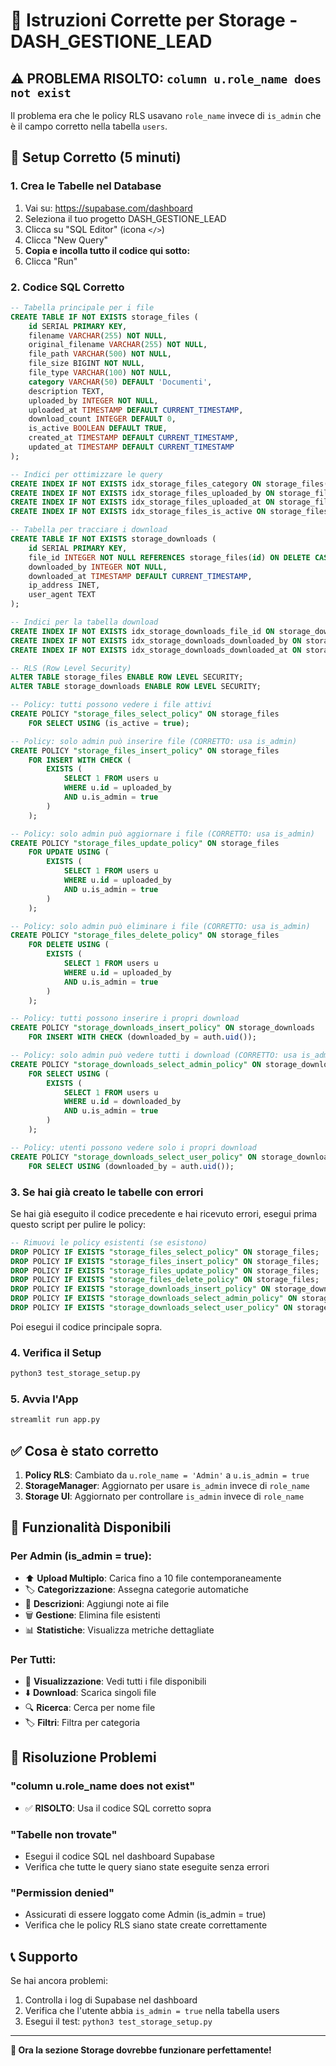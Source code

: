 # 🔧 Istruzioni Corrette per Storage - DASH_GESTIONE_LEAD

## ⚠️ PROBLEMA RISOLTO: `column u.role_name does not exist`

Il problema era che le policy RLS usavano `role_name` invece di `is_admin` che è il campo corretto nella tabella `users`.

## 🚀 Setup Corretto (5 minuti)

### 1. Crea le Tabelle nel Database
1. Vai su: https://supabase.com/dashboard
2. Seleziona il tuo progetto DASH_GESTIONE_LEAD
3. Clicca su "SQL Editor" (icona `</>`)
4. Clicca "New Query"
5. **Copia e incolla tutto il codice qui sotto:**
6. Clicca "Run"

### 2. Codice SQL Corretto
```sql
-- Tabella principale per i file
CREATE TABLE IF NOT EXISTS storage_files (
    id SERIAL PRIMARY KEY,
    filename VARCHAR(255) NOT NULL,
    original_filename VARCHAR(255) NOT NULL,
    file_path VARCHAR(500) NOT NULL,
    file_size BIGINT NOT NULL,
    file_type VARCHAR(100) NOT NULL,
    category VARCHAR(50) DEFAULT 'Documenti',
    description TEXT,
    uploaded_by INTEGER NOT NULL,
    uploaded_at TIMESTAMP DEFAULT CURRENT_TIMESTAMP,
    download_count INTEGER DEFAULT 0,
    is_active BOOLEAN DEFAULT TRUE,
    created_at TIMESTAMP DEFAULT CURRENT_TIMESTAMP,
    updated_at TIMESTAMP DEFAULT CURRENT_TIMESTAMP
);

-- Indici per ottimizzare le query
CREATE INDEX IF NOT EXISTS idx_storage_files_category ON storage_files(category);
CREATE INDEX IF NOT EXISTS idx_storage_files_uploaded_by ON storage_files(uploaded_by);
CREATE INDEX IF NOT EXISTS idx_storage_files_uploaded_at ON storage_files(uploaded_at);
CREATE INDEX IF NOT EXISTS idx_storage_files_is_active ON storage_files(is_active);

-- Tabella per tracciare i download
CREATE TABLE IF NOT EXISTS storage_downloads (
    id SERIAL PRIMARY KEY,
    file_id INTEGER NOT NULL REFERENCES storage_files(id) ON DELETE CASCADE,
    downloaded_by INTEGER NOT NULL,
    downloaded_at TIMESTAMP DEFAULT CURRENT_TIMESTAMP,
    ip_address INET,
    user_agent TEXT
);

-- Indici per la tabella download
CREATE INDEX IF NOT EXISTS idx_storage_downloads_file_id ON storage_downloads(file_id);
CREATE INDEX IF NOT EXISTS idx_storage_downloads_downloaded_by ON storage_downloads(downloaded_by);
CREATE INDEX IF NOT EXISTS idx_storage_downloads_downloaded_at ON storage_downloads(downloaded_at);

-- RLS (Row Level Security)
ALTER TABLE storage_files ENABLE ROW LEVEL SECURITY;
ALTER TABLE storage_downloads ENABLE ROW LEVEL SECURITY;

-- Policy: tutti possono vedere i file attivi
CREATE POLICY "storage_files_select_policy" ON storage_files
    FOR SELECT USING (is_active = true);

-- Policy: solo admin può inserire file (CORRETTO: usa is_admin)
CREATE POLICY "storage_files_insert_policy" ON storage_files
    FOR INSERT WITH CHECK (
        EXISTS (
            SELECT 1 FROM users u 
            WHERE u.id = uploaded_by 
            AND u.is_admin = true
        )
    );

-- Policy: solo admin può aggiornare i file (CORRETTO: usa is_admin)
CREATE POLICY "storage_files_update_policy" ON storage_files
    FOR UPDATE USING (
        EXISTS (
            SELECT 1 FROM users u 
            WHERE u.id = uploaded_by 
            AND u.is_admin = true
        )
    );

-- Policy: solo admin può eliminare i file (CORRETTO: usa is_admin)
CREATE POLICY "storage_files_delete_policy" ON storage_files
    FOR DELETE USING (
        EXISTS (
            SELECT 1 FROM users u 
            WHERE u.id = uploaded_by 
            AND u.is_admin = true
        )
    );

-- Policy: tutti possono inserire i propri download
CREATE POLICY "storage_downloads_insert_policy" ON storage_downloads
    FOR INSERT WITH CHECK (downloaded_by = auth.uid());

-- Policy: solo admin può vedere tutti i download (CORRETTO: usa is_admin)
CREATE POLICY "storage_downloads_select_admin_policy" ON storage_downloads
    FOR SELECT USING (
        EXISTS (
            SELECT 1 FROM users u 
            WHERE u.id = downloaded_by 
            AND u.is_admin = true
        )
    );

-- Policy: utenti possono vedere solo i propri download
CREATE POLICY "storage_downloads_select_user_policy" ON storage_downloads
    FOR SELECT USING (downloaded_by = auth.uid());
```

### 3. Se hai già creato le tabelle con errori
Se hai già eseguito il codice precedente e hai ricevuto errori, esegui prima questo script per pulire le policy:

```sql
-- Rimuovi le policy esistenti (se esistono)
DROP POLICY IF EXISTS "storage_files_select_policy" ON storage_files;
DROP POLICY IF EXISTS "storage_files_insert_policy" ON storage_files;
DROP POLICY IF EXISTS "storage_files_update_policy" ON storage_files;
DROP POLICY IF EXISTS "storage_files_delete_policy" ON storage_files;
DROP POLICY IF EXISTS "storage_downloads_insert_policy" ON storage_downloads;
DROP POLICY IF EXISTS "storage_downloads_select_admin_policy" ON storage_downloads;
DROP POLICY IF EXISTS "storage_downloads_select_user_policy" ON storage_downloads;
```

Poi esegui il codice principale sopra.

### 4. Verifica il Setup
```bash
python3 test_storage_setup.py
```

### 5. Avvia l'App
```bash
streamlit run app.py
```

## ✅ Cosa è stato corretto

1. **Policy RLS**: Cambiato da `u.role_name = 'Admin'` a `u.is_admin = true`
2. **StorageManager**: Aggiornato per usare `is_admin` invece di `role_name`
3. **Storage UI**: Aggiornato per controllare `is_admin` invece di `role_name`

## 🎯 Funzionalità Disponibili

### Per Admin (is_admin = true):
- ⬆️ **Upload Multiplo**: Carica fino a 10 file contemporaneamente
- 🏷️ **Categorizzazione**: Assegna categorie automatiche
- 📝 **Descrizioni**: Aggiungi note ai file
- 🗑️ **Gestione**: Elimina file esistenti
- 📊 **Statistiche**: Visualizza metriche dettagliate

### Per Tutti:
- 👀 **Visualizzazione**: Vedi tutti i file disponibili
- ⬇️ **Download**: Scarica singoli file
- 🔍 **Ricerca**: Cerca per nome file
- 🏷️ **Filtri**: Filtra per categoria

## 🐛 Risoluzione Problemi

### "column u.role_name does not exist"
- ✅ **RISOLTO**: Usa il codice SQL corretto sopra

### "Tabelle non trovate"
- Esegui il codice SQL nel dashboard Supabase
- Verifica che tutte le query siano state eseguite senza errori

### "Permission denied"
- Assicurati di essere loggato come Admin (is_admin = true)
- Verifica che le policy RLS siano state create correttamente

## 📞 Supporto
Se hai ancora problemi:
1. Controlla i log di Supabase nel dashboard
2. Verifica che l'utente abbia `is_admin = true` nella tabella users
3. Esegui il test: `python3 test_storage_setup.py`

---

**🎉 Ora la sezione Storage dovrebbe funzionare perfettamente!**
